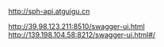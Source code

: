 http://sph-api.atguigu.cn

http://39.98.123.211:8510/swagger-ui.html
http://139.198.104.58:8212/swagger-ui.html#/
